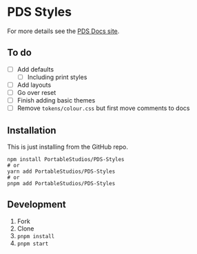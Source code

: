 # PDS Styles

For more details see the [PDS Docs site](https://pds-docs.netlify.app/).

## To do

- [ ] Add defaults
  - [ ] Including print styles
- [ ] Add layouts
- [ ] Go over reset
- [ ] Finish adding basic themes
- [ ] Remove `tokens/colour.css` but first move comments to docs

## Installation

This is just installing from the GitHub repo.

```shell
npm install PortableStudios/PDS-Styles
# or
yarn add PortableStudios/PDS-Styles
# or
pnpm add PortableStudios/PDS-Styles
```

## Development

1. Fork
2. Clone
3. `pnpm install`
4. `pnpm start`

